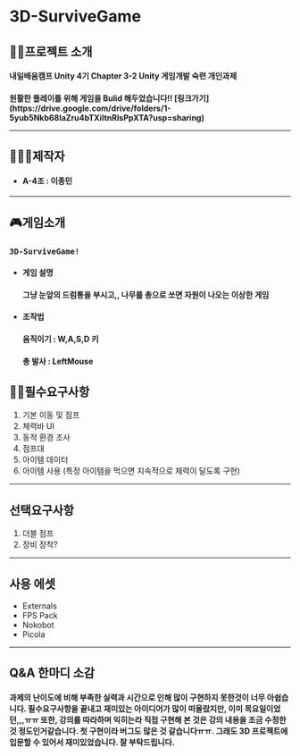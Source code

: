 # 3D-SurviveGame

## 👨‍🏫프로젝트 소개
<h4>내일배움캠프 Unity 4기 Chapter 3-2 Unity 게임개발 숙련 개인과제 
<h4>원활한 플레이를 위해 게임을 Bulid 해두었습니다!!
[링크가기](https://drive.google.com/drive/folders/1-5yub5Nkb68IaZru4bTXiltnRIsPpXTA?usp=sharing)

---
## 👨‍👨‍👦제작자
- <h4>A-4조 : 이종민

---
## 🎮게임소개
  ### `3D-SurviveGame!`
- <h4>게임 설명 
  <h4>그냥 눈앞의 드럼통을 부시고,, 나무를 총으로 쏘면 자원이 나오는 이상한 게임
  
- <h4>조작법
  <h4>움직이기 : W,A,S,D 키
  <h4>총 발사 : LeftMouse

## 👨‍🏫필수요구사항
1. 기본 이동 및 점프 
2. 체력바 UI 
3. 동적 환경 조사
4. 점프대
5. 아이템 데이터
6. 아이템 사용 (특정 아이템을 먹으면 지속적으로 체력이 달도록 구현)

---
## 선택요구사항
1. 더블 점프
2. 장비 장착?


---
## 사용 에셋
- Externals
- FPS Pack
- Nokobot
- Picola

---
## Q&A 한마디 소감
<h4>과제의 난이도에 비해 부족한 실력과 시간으로 인해 많이 구현하지 못한것이 너무 아쉽습니다. 필수요구사항을 끝내고 재미있는 아이디어가 많이 떠올랐지만, 이미 목요일이었던,,,ㅠㅠ
또한, 강의를 따라하며 익히는라 직접 구현해 본 것은 강의 내용을 조금 수정한 것 정도인거같습니다. 첫 구현이라 버그도 많은 것 같습니다ㅠㅠ. 그래도 3D 프로젝트에 입문할 수 있어서 재미있었습니다. 잘 부탁드립니다. 
